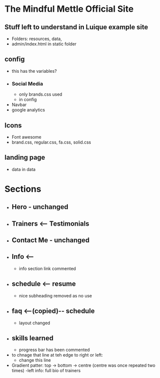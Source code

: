# The Mindful Mettle Official Site

## Stuff left to understand in Luique example site
- Folders: resources, data, 
- admin/index.html in static folder

## config
- this has the variables?
- ### Social Media
    - only brands.css used
    - in config
- Navbar
- google analytics

## Icons
- Font awesome
- brand.css, regular.css, fa.css, solid.css


## landing page 
- data in data

# Sections
- ## Hero - unchanged
- ## Trainers <-- Testimonials
- ## Contact Me - unchanged
- ## Info <-- 
    - info section link commented
- ## schedule <-- resume
    - nice subheading removed as no use
- ## faq <--(copied)-- schedule
    - layout changed
- ## skills learned
    - progress bar has been commented
- to chnage that line at teh edge to right or left:
    - <div class="v-line v-line-right"> change this line
- Gradient patter: top -> bottom -> centre (centre was once repeated two times)
-left info: full bio of trainers